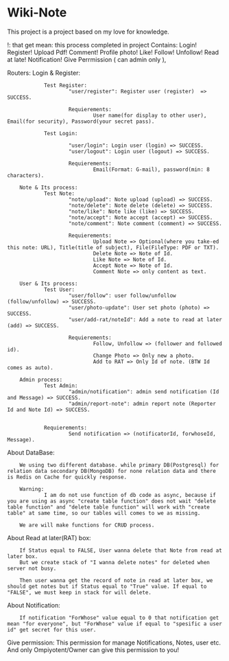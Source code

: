 # Wiki-Note
This project is a project based on my love for knowledge.

!: that get mean: this process completed in project
Contains: 
        Login!
        Register! 
        Upload Pdf!
        Comment!
        Profile photo! 
        Like!
        Follow!
        Unfollow!
        Read at late!
        Notification!
        Give Perrmission ( can admin only ),  



Routers:
        Login & Register:

                Test Register:
                        "user/register": Register user (register)  =>  SUCCESS.

                        Requierements: 
                                User name(for display to other user), Email(for security), Password(your secret pass).
                
                Test Login: 

                        "user/login": Login user (login) => SUCCESS.
                        "user/logout": Login user (logout) => SUCCESS.
                        
                        Requierements: 
                                Email(Format: G-mail), password(min: 8 characters).
        
        Note & Its process:
                Test Note:
                        "note/upload": Note upload (upload) => SUCCESS.
                        "note/delete": Note delete (delete) => SUCCESS.
                        "note/like": Note like (like) => SUCCESS.
                        "note/accept": Note accept (accept) => SUCCESS.
                        "note/comment": Note comment (comment) => SUCCESS.
                
                        Requierements:
                                Upload Note => Optional(where you take-ed this note: URL), Title(title of subject), File(FileType: PDF or TXT).
                                Delete Note => Note of Id.
                                Like Note => Note of Id.
                                Accept Note => Note of Id.
                                Comment Note => only content as text.  
       
        User & Its process: 
                Test User:
                        "user/follow": user follow/unfollow (follow/unfollow) => SUCCESS.
                        "user/photo-update": User set photo (photo) => SUCCESS.
                        "user/add-rat/noteId": Add a note to read at later (add) => SUCCESS.

                        Requierements: 
                                Follow, Unfollow => (follower and followed id).
                                Change Photo => Only new a photo.
                                Add to RAT => Only Id of note. (BTW Id comes as auto).

        Admin process:
                Test Admin:
                        "admin/notification": admin send notification (Id and Message) => SUCCESS.
                        "admin/report-note": admin report note (Reporter Id and Note Id) => SUCCESS.


                Requierements: 
                        Send notification => (notificatorId, forwhoseId, Message).

About DataBase:

        We using two different database. while primary DB(Postgresql) for relation data secondary DB(MongoDB) for none relation data and there is Redis on Cache for quickly response.
        
        Warning: 
                I am do not use function of db code as async, because if you are using as async "create table function" does not wait "delete table function" and "delete table function" will work with "create table" at same time, so our tables will comes to we as missing.

        We are will make functions for CRUD process.  


About Read at later(RAT) box:
       
        If Status equal to FALSE, User wanna delete that Note from read at later box. 
        But we create stack of "I wanna delete notes" for deleted when server not busy.
        
        Then user wanna get the record of note in read at later box, we should get notes but if Status equal to "True" value. If equal to "FALSE", we must keep in stack for will delete.


About Notification: 
        
        If notification "ForWhose" value equal to 0 that notification get mean "for everyone", but "ForWhose" value if equal to "spesific a user id" get secret for this user.

Give permission: 
        This permission for manage Notifications, Notes, user etc.
        And only Ompiyotent/Owner can give this permission to you!